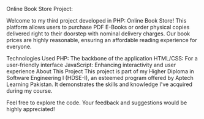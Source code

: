 Online Book Store Project:

Welcome to my third project developed in PHP: Online Book Store! This platform allows users to purchase PDF E-Books or order physical copies delivered right to their doorstep with nominal delivery charges. Our book prices are highly reasonable, ensuring an affordable reading experience for everyone.

Technologies Used
PHP: The backbone of the application
HTML/CSS: For a user-friendly interface
JavaScript: Enhancing interactivity and user experience
About This Project
This project is part of my Higher Diploma in Software Engineering I (HDSE-I), an esteemed program offered by Aptech Learning Pakistan. It demonstrates the skills and knowledge I've acquired during my course.

Feel free to explore the code. Your feedback and suggestions would be highly appreciated!
